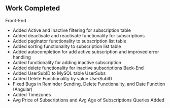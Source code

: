 ## Work Completed

Front-End
* Added Active and Inactive filtering for subscription table
* Added deactivate and reactivate functionality for subscriptions
* Added paginator functionality to subscription list table
* Added sorting functionality to subscription list table
* Added autocompletion for add active subscription and improved error handling
* Added functionality for adding inactive subscription
* Added delete functionality for inactive subscriptions
Back-End
* Added UserSubID to MySQL table UserSubs
* Added Delete Functionality by value UserSubID
* Fixed Bugs in Reminder Sending, Delete Functionality, and Date Function (Angular)
* Added Timezones
* Avg Price of Subscriptions and Avg Age of Subscriptions Queries Added
